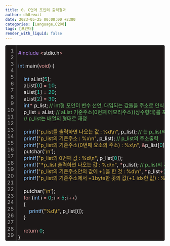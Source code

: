 ```yaml
---
title: 0. C언어 포인터 출력결과
author: dh0rwwit
date: 2023-05-25 00:00:00 +2300
categories: [Language,C언어]
tags: [포인터]
render_with_liquid: false
---
```



<div class="colorscripter-code" style="color:#FFFFFF;font-family:Consolas,font-size:'22px' ,'Liberation Mono', Menlo, Courier, monospace !important; position:relative !important;overflow:auto"><table class="colorscripter-code-table" style="margin:0;padding:0;border:none;background-color:#1C1818;border-radius:4px;" cellspacing="0" cellpadding="0"><tr><td style="padding:6px;border-right:2px solid #4f4f4f"><div style="margin:0;padding:0;word-break:normal;text-align:right;color:#aaa;font-family:Consolas,font-size:'22px' ,'Liberation Mono', Menlo, Courier, monospace !important;line-height:130%"><div style="line-height:130%">1</div><div style="line-height:130%">2</div><div style="line-height:130%">3</div><div style="line-height:130%">4</div><div style="line-height:130%">5</div><div style="line-height:130%">6</div><div style="line-height:130%">7</div><div style="line-height:130%">8</div><div style="line-height:130%">9</div><div style="line-height:130%">10</div><div style="line-height:130%">11</div><div style="line-height:130%">12</div><div style="line-height:130%">13</div><div style="line-height:130%">14</div><div style="line-height:130%">15</div><div style="line-height:130%">16</div><div style="line-height:130%">17</div><div style="line-height:130%">18</div><div style="line-height:130%">19</div><div style="line-height:130%">20</div><div style="line-height:130%">21</div><div style="line-height:130%">22</div><div style="line-height:130%">23</div><div style="line-height:130%">24</div><div style="line-height:130%">25</div><div style="line-height:130%">26</div><div style="line-height:130%">27</div><div style="line-height:130%">28</div><div style="line-height:130%">29</div></div></td><td style="padding:6px 0;text-align:left"><div style="margin:0;padding:0;color:#FFFFFF;font-family:Consolas,font-size:'20px' ,'Liberation Mono', Menlo, Courier, monospace !important;line-height:130%"><div style="padding:0 6px; white-space:pre; line-height:130%"><font color="#BB86F9">#include</font>&nbsp;<font color="#BC2E40"></font><font color="#F1A5A5">&lt;</font>stdio.h<font color="#BC2E40"></font><font color="#F1A5A5">&gt;</font></div><div style="padding:0 6px; white-space:pre; line-height:130%">&nbsp;</div><div style="padding:0 6px; white-space:pre; line-height:130%"><font color="#8AC7FD">int</font>&nbsp;main(<font color="#F1A5A5">void</font>)&nbsp;{</div><div style="padding:0 6px; white-space:pre; line-height:130%">&nbsp;</div><div style="padding:0 6px; white-space:pre; line-height:130%">&nbsp;&nbsp;&nbsp;&nbsp;<font color="#8AC7FD">int</font>&nbsp;aList[<font color="#2CE1BC">5</font>];</div><div style="padding:0 6px; white-space:pre; line-height:130%">&nbsp;&nbsp;&nbsp;&nbsp;aList[<font color="#2CE1BC">0</font>]&nbsp;<font color="#BC2E40"></font><font color="#F1A5A5">=</font>&nbsp;<font color="#2CE1BC">10</font>;</div><div style="padding:0 6px; white-space:pre; line-height:130%">&nbsp;&nbsp;&nbsp;&nbsp;aList[<font color="#2CE1BC">1</font>]&nbsp;<font color="#BC2E40"></font><font color="#F1A5A5">=</font>&nbsp;<font color="#2CE1BC">20</font>;</div><div style="padding:0 6px; white-space:pre; line-height:130%">&nbsp;&nbsp;&nbsp;&nbsp;aList[<font color="#2CE1BC">2</font>]&nbsp;<font color="#BC2E40"></font><font color="#F1A5A5">=</font>&nbsp;<font color="#2CE1BC">30</font>;</div><div style="padding:0 6px; white-space:pre; line-height:130%">&nbsp;&nbsp;&nbsp;&nbsp;<font color="#8AC7FD">int</font><font color="#F1A5A5">*</font>&nbsp;p_list;&nbsp;<font color="#6BC46B">//&nbsp;int형&nbsp;포인터&nbsp;변수&nbsp;선언,&nbsp;대입되는&nbsp;값들을&nbsp;주소로&nbsp;인식</font></div><div style="padding:0 6px; white-space:pre; line-height:130%">&nbsp;&nbsp;&nbsp;&nbsp;p_list&nbsp;<font color="#BC2E40"></font><font color="#F1A5A5">=</font>&nbsp;aList;&nbsp;<font color="#6BC46B">//&nbsp;aList&nbsp;기준주소(0번째&nbsp;메모리주소)(상수형태)를&nbsp;포인터변수&nbsp;p_list에&nbsp;담음</font></div><div style="padding:0 6px; white-space:pre; line-height:130%">&nbsp;&nbsp;&nbsp;&nbsp;<font color="#6BC46B">//&nbsp;p_list는&nbsp;배열의&nbsp;형태로&nbsp;재정</font></div><div style="padding:0 6px; white-space:pre; line-height:130%">&nbsp;</div><div style="padding:0 6px; white-space:pre; line-height:130%">&nbsp;&nbsp;&nbsp;&nbsp;<font color="#8AC7FD">printf</font>(<font color="#DBB84A">"p_list를&nbsp;출력하면&nbsp;나오는&nbsp;값&nbsp;:&nbsp;%d\n"</font>,&nbsp;p_list);&nbsp;<font color="#6BC46B">//&nbsp;는&nbsp;p_list의&nbsp;기준&nbsp;주소값을&nbsp;읽는다.</font></div><div style="padding:0 6px; white-space:pre; line-height:130%">&nbsp;&nbsp;&nbsp;&nbsp;<font color="#8AC7FD">printf</font>(<font color="#DBB84A">"p_list의&nbsp;기준주소&nbsp;:&nbsp;%x\n"</font>,&nbsp;p_list);&nbsp;<font color="#6BC46B">//&nbsp;p_list의&nbsp;주소출력</font></div><div style="padding:0 6px; white-space:pre; line-height:130%">&nbsp;&nbsp;&nbsp;&nbsp;<font color="#8AC7FD">printf</font>(<font color="#DBB84A">"p_list의&nbsp;기준주소(0번째&nbsp;요소의&nbsp;주소)&nbsp;:&nbsp;%x\n"</font>,&nbsp;<font color="#BC2E40"></font><font color="#F1A5A5">&amp;</font>p_list[<font color="#2CE1BC">0</font>]);&nbsp;<font color="#6BC46B">//&nbsp;p_list의&nbsp;주소출력</font></div><div style="padding:0 6px; white-space:pre; line-height:130%">&nbsp;&nbsp;&nbsp;&nbsp;putchar(<font color="#DBB84A">'\n'</font>);</div><div style="padding:0 6px; white-space:pre; line-height:130%">&nbsp;&nbsp;&nbsp;&nbsp;<font color="#8AC7FD">printf</font>(<font color="#DBB84A">"p_list의&nbsp;0번째&nbsp;값&nbsp;:&nbsp;%d\n"</font>,&nbsp;p_list[<font color="#2CE1BC">0</font>]);</div><div style="padding:0 6px; white-space:pre; line-height:130%">&nbsp;&nbsp;&nbsp;&nbsp;<font color="#8AC7FD">printf</font>(<font color="#DBB84A">"*p_list&nbsp;출력하면&nbsp;나오는&nbsp;값&nbsp;:&nbsp;%d\n"</font>,&nbsp;<font color="#BC2E40"></font><font color="#F1A5A5">*</font>p_list);&nbsp;<font color="#6BC46B">//&nbsp;p_list의&nbsp;기준주소에&nbsp;있는&nbsp;값&nbsp;출력</font></div><div style="padding:0 6px; white-space:pre; line-height:130%">&nbsp;&nbsp;&nbsp;&nbsp;<font color="#8AC7FD">printf</font>(<font color="#DBB84A">"p_list의&nbsp;기준주소안의&nbsp;값에&nbsp;+1을&nbsp;한&nbsp;것&nbsp;:&nbsp;%d\n"</font>,&nbsp;<font color="#BC2E40"></font><font color="#F1A5A5">*</font>p_list<font color="#BC2E40"></font><font color="#F1A5A5">+</font><font color="#2CE1BC">1</font>);&nbsp;</div><div style="padding:0 6px; white-space:pre; line-height:130%">&nbsp;&nbsp;&nbsp;&nbsp;<font color="#8AC7FD">printf</font>(<font color="#DBB84A">"p_list의&nbsp;기준주소에서&nbsp;+1byte한&nbsp;곳의&nbsp;값(+1&nbsp;idx한&nbsp;값)&nbsp;:&nbsp;%d\n"</font>,&nbsp;<font color="#BC2E40"></font><font color="#F1A5A5">*</font>(p_list<font color="#BC2E40"></font><font color="#F1A5A5">+</font><font color="#2CE1BC">1</font>));&nbsp;</div><div style="padding:0 6px; white-space:pre; line-height:130%">&nbsp;</div><div style="padding:0 6px; white-space:pre; line-height:130%">&nbsp;&nbsp;&nbsp;&nbsp;putchar(<font color="#DBB84A">'\n'</font>);</div><div style="padding:0 6px; white-space:pre; line-height:130%">&nbsp;&nbsp;&nbsp;&nbsp;<font color="#F1A5A5">for</font>&nbsp;(<font color="#8AC7FD">int</font>&nbsp;i&nbsp;<font color="#BC2E40"></font><font color="#F1A5A5">=</font>&nbsp;<font color="#2CE1BC">0</font>;&nbsp;i&nbsp;<font color="#BC2E40"></font><font color="#F1A5A5">&lt;</font>&nbsp;<font color="#2CE1BC">5</font>;&nbsp;i<font color="#BC2E40"></font><font color="#F1A5A5">+</font><font color="#BC2E40"></font><font color="#F1A5A5">+</font>)</div><div style="padding:0 6px; white-space:pre; line-height:130%">&nbsp;&nbsp;&nbsp;&nbsp;{</div><div style="padding:0 6px; white-space:pre; line-height:130%">&nbsp;&nbsp;&nbsp;&nbsp;&nbsp;&nbsp;&nbsp;&nbsp;<font color="#8AC7FD">printf</font>(<font color="#DBB84A">"%d\t"</font>,&nbsp;p_list[i]);</div><div style="padding:0 6px; white-space:pre; line-height:130%">&nbsp;&nbsp;&nbsp;&nbsp;}</div><div style="padding:0 6px; white-space:pre; line-height:130%">&nbsp;&nbsp;&nbsp;&nbsp;</div><div style="padding:0 6px; white-space:pre; line-height:130%">&nbsp;&nbsp;&nbsp;&nbsp;<font color="#F1A5A5">return</font>&nbsp;<font color="#2CE1BC">0</font>;</div><div style="padding:0 6px; white-space:pre; line-height:130%">}</div></div><div style="text-align:right;margin-top:-13px;margin-right:5px;font-size:9px;font-style:italic"></div></td><td style="vertical-align:bottom;padding:0 2px 4px 0"></td></tr></table></div>